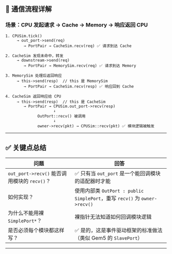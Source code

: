 
## 🔄 通信流程详解

### 场景：CPU 发起请求 → Cache → Memory → 响应返回 CPU

```text
1. CPUSim.tick()
     → out_port->send(req)
        → PortPair → CacheSim.recv(req) ✅ 请求到达 Cache

2. CacheSim 发现未命中，转发
     → downstream->send(req)
        → PortPair → MemorySim.recv(req) ✅ 请求到达 Memory

3. MemorySim 处理后返回响应
     → this->send(resp)  // this 是 MemorySim
        → PortPair → CacheSim.recv(resp) ✅ 响应回到 Cache

4. CacheSim 返回响应给 CPU
     → this->send(resp)  // this 是 CacheSim
        → PortPair → CPUSim.out_port->recv(resp)
                     ↓
              OutPort::recv() 被调用
                     ↓
              owner->recv(pkt) → CPUSim::recv(pkt) ✅ 模块逻辑被触发
```

---

## ✅ 关键点总结

| 问题 | 回答 |
|------|------|
| `out_port->recv()` 能否调用模块的 `recv()`？ | ✅ 只有当 `out_port` 是一个能回调模块的适配器时才能 |
| 如何实现？ | 使用内部类 `OutPort : public SimplePort`，重写 `recv()` 为 `owner->recv()` |
| 为什么不能用裸 `SimplePort*`？ | 裸指针无法知道如何回调模块逻辑 |
| 是否必须每个模块都这样写？ | ✅ 是的，这是事件驱动框架的标准做法（类似 Gem5 的 `SlavePort`） |

---


